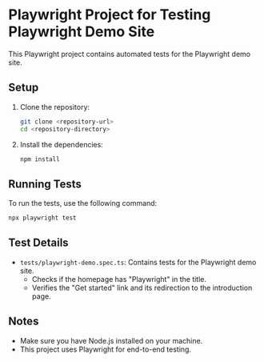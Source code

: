 
# Playwright Project for Testing Playwright Demo Site

This Playwright project contains automated tests for the Playwright demo site.

## Setup

1. Clone the repository:

   ```bash
   git clone <repository-url>
   cd <repository-directory>
   ```

2. Install the dependencies:

   ```bash
   npm install
   ```

## Running Tests

To run the tests, use the following command:

```bash
npx playwright test
```

## Test Details

- `tests/playwright-demo.spec.ts`: Contains tests for the Playwright demo site.
  - Checks if the homepage has "Playwright" in the title.
  - Verifies the "Get started" link and its redirection to the introduction page.

## Notes

- Make sure you have Node.js installed on your machine.
- This project uses Playwright for end-to-end testing.
